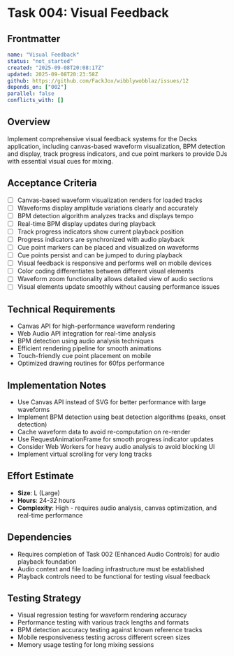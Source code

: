 # Task 004: Visual Feedback

## Frontmatter
```yaml
name: "Visual Feedback"
status: "not_started"
created: "2025-09-08T20:08:17Z"
updated: 2025-09-08T20:23:58Z
github: https://github.com/FackJox/wibblywobblaz/issues/12
depends_on: ["002"]
parallel: false
conflicts_with: []
```

## Overview
Implement comprehensive visual feedback systems for the Decks application, including canvas-based waveform visualization, BPM detection and display, track progress indicators, and cue point markers to provide DJs with essential visual cues for mixing.

## Acceptance Criteria
- [ ] Canvas-based waveform visualization renders for loaded tracks
- [ ] Waveforms display amplitude variations clearly and accurately
- [ ] BPM detection algorithm analyzes tracks and displays tempo
- [ ] Real-time BPM display updates during playback
- [ ] Track progress indicators show current playback position
- [ ] Progress indicators are synchronized with audio playback
- [ ] Cue point markers can be placed and visualized on waveforms
- [ ] Cue points persist and can be jumped to during playback
- [ ] Visual feedback is responsive and performs well on mobile devices
- [ ] Color coding differentiates between different visual elements
- [ ] Waveform zoom functionality allows detailed view of audio sections
- [ ] Visual elements update smoothly without causing performance issues

## Technical Requirements
- Canvas API for high-performance waveform rendering
- Web Audio API integration for real-time analysis
- BPM detection using audio analysis techniques
- Efficient rendering pipeline for smooth animations
- Touch-friendly cue point placement on mobile
- Optimized drawing routines for 60fps performance

## Implementation Notes
- Use Canvas API instead of SVG for better performance with large waveforms
- Implement BPM detection using beat detection algorithms (peaks, onset detection)
- Cache waveform data to avoid re-computation on re-render
- Use RequestAnimationFrame for smooth progress indicator updates
- Consider Web Workers for heavy audio analysis to avoid blocking UI
- Implement virtual scrolling for very long tracks

## Effort Estimate
- **Size**: L (Large)
- **Hours**: 24-32 hours
- **Complexity**: High - requires audio analysis, canvas optimization, and real-time performance

## Dependencies
- Requires completion of Task 002 (Enhanced Audio Controls) for audio playback foundation
- Audio context and file loading infrastructure must be established
- Playback controls need to be functional for testing visual feedback

## Testing Strategy
- Visual regression testing for waveform rendering accuracy
- Performance testing with various track lengths and formats
- BPM detection accuracy testing against known reference tracks
- Mobile responsiveness testing across different screen sizes
- Memory usage testing for long mixing sessions
